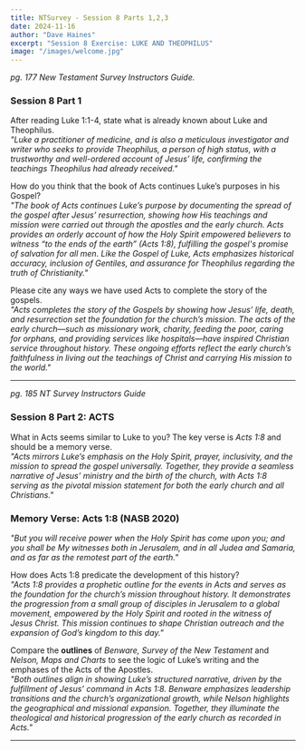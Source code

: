 ```yaml
---
title: NTSurvey - Session 8 Parts 1,2,3
date: 2024-11-16
author: "Dave Haines"
excerpt: "Session 8 Exercise: LUKE AND THEOPHILUS"
image: "/images/welcome.jpg"
---
```


*pg. 177 New Testament Survey Instructors Guide.*  

### Session 8 Part 1

After reading Luke 1:1-4, state what is already known about Luke and Theophilus.  
*"Luke a practitioner of medicine, and is also a meticulous investigator and writer who seeks to provide Theophilus, a person of high status, with a trustworthy and well-ordered account of Jesus’ life, confirming the teachings Theophilus had already received."*  

How do you think that the book of Acts continues Luke’s purposes in his Gospel?  
*"The book of Acts continues Luke’s purpose by documenting the spread of the gospel after Jesus’ resurrection, showing how His teachings and mission were carried out through the apostles and the early church. Acts provides an orderly account of how the Holy Spirit empowered believers to witness “to the ends of the earth” (Acts 1:8), fulfilling the gospel's promise of salvation for all men. Like the Gospel of Luke, Acts emphasizes historical accuracy, inclusion of Gentiles, and assurance for Theophilus regarding the truth of Christianity."*  

Please cite any ways we have used Acts to complete the story of the gospels.  
*"Acts completes the story of the Gospels by showing how Jesus’ life, death, and resurrection set the foundation for the church’s mission. The acts of the early church—such as missionary work, charity, feeding the poor, caring for orphans, and providing services like hospitals—have inspired Christian service throughout history. These ongoing efforts reflect the early church’s faithfulness in living out the teachings of Christ and carrying His mission to the world."*  

---

*pg. 185 NT Survey Instructors Guide*
### Session 8 Part 2: ACTS

What in Acts seems similar to Luke to you? The key verse is *Acts 1:8* and should be a memory verse.  
*"Acts mirrors Luke’s emphasis on the Holy Spirit, prayer, inclusivity, and the mission to spread the gospel universally. Together, they provide a seamless narrative of Jesus’ ministry and the birth of the church, with Acts 1:8 serving as the pivotal mission statement for both the early church and all Christians."*  

### **Memory Verse: Acts 1:8 (NASB 2020)**  
*"But you will receive power when the Holy Spirit has come upon you; and you shall be My witnesses both in Jerusalem, and in all Judea and Samaria, and as far as the remotest part of the earth."*  
 

How does Acts 1:8 predicate the development of this history?  
*"Acts 1:8 provides a prophetic outline for the events in Acts and serves as the foundation for the church’s mission throughout history. It demonstrates the progression from a small group of disciples in Jerusalem to a global movement, empowered by the Holy Spirit and rooted in the witness of Jesus Christ. This mission continues to shape Christian outreach and the expansion of God’s kingdom to this day."*  

Compare the **outlines** of *Benware, Survey of the New Testament* and *Nelson, Maps and Charts* to see the logic of Luke’s writing and the emphases of the Acts of the Apostles.  
*"Both outlines align in showing Luke’s structured narrative, driven by the fulfillment of Jesus’ command in Acts 1:8. Benware emphasizes leadership transitions and the church’s organizational growth, while Nelson highlights the geographical and missional expansion. Together, they illuminate the theological and historical progression of the early church as recorded in Acts."*  

---
